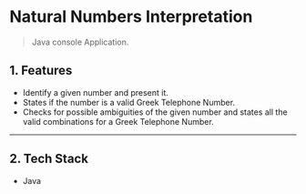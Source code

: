 # Natural Numbers Interpretation
> Java console Application.

## 1. Features
- Identify a given number and present it.
- States if the number is a valid Greek Telephone Number.
- Checks for possible ambiguities of the given number and states all the valid combinations for a Greek Telephone Number.

---

## 2. Tech Stack
- Java
